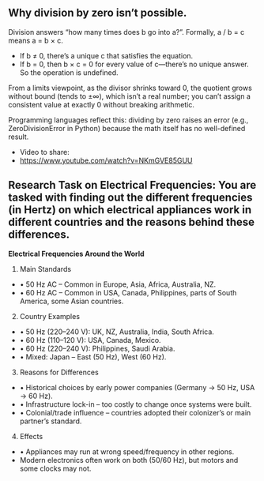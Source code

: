 ## Why division by zero isn’t possible.

Division answers “how many times does b go into a?”. Formally, a / b = c means a = b × c.
-   If b ≠ 0, there’s a unique c that satisfies the equation.
-   If b = 0, then b × c = 0 for every value of c—there’s no unique answer. So the operation is undefined.

From a limits viewpoint, as the divisor shrinks toward 0, the quotient grows without bound (tends to ±∞), which isn’t a real number; you can’t assign a consistent value at exactly 0 without breaking arithmetic.

Programming languages reflect this: dividing by zero raises an error (e.g., ZeroDivisionError in Python) because the math itself has no well-defined result.

- Video to share:
- https://www.youtube.com/watch?v=NKmGVE85GUU

## Research Task on Electrical Frequencies: You are tasked with finding out the different frequencies (in Hertz) on which electrical appliances work in different countries and the reasons behind these differences.

**Electrical Frequencies Around the World**

1. Main Standards
-   • 50 Hz AC – Common in Europe, Asia, Africa, Australia, NZ.
-   • 60 Hz AC – Common in USA, Canada, Philippines, parts of South America, some Asian countries.
2. Country Examples
-   • 50 Hz (220–240 V): UK, NZ, Australia, India, South Africa.
-   • 60 Hz (110–120 V): USA, Canada, Mexico.
-   • 60 Hz (220–240 V): Philippines, Saudi Arabia.
-   • Mixed: Japan – East (50 Hz), West (60 Hz).
3. Reasons for Differences
-   • Historical choices by early power companies (Germany → 50 Hz, USA → 60 Hz).
-   • Infrastructure lock-in – too costly to change once systems were built.
-   • Colonial/trade influence – countries adopted their colonizer’s or main partner’s standard.
4. Effects
-   • Appliances may run at wrong speed/frequency in other regions.
-   Modern electronics often work on both (50/60 Hz), but motors and some clocks may not.
